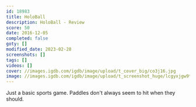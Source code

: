 ```yaml
---
id: 18983
title: HoloBall
description: HoloBall - Review
score: 50
date: 2016-12-05
completed: false
goty: []
modified_date: 2023-02-28
screenshots: []
tags: []
videos: []
cover: //images.igdb.com/igdb/image/upload/t_cover_big/co3j16.jpg
image: //images.igdb.com/igdb/image/upload/t_screenshot_huge/lcgyxjgw9t1lah3gq7dv.jpg
---
```

Just a basic sports game. Paddles don't always seem to hit when they should.
